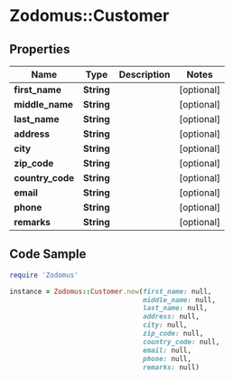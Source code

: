 # Zodomus::Customer

## Properties

Name | Type | Description | Notes
------------ | ------------- | ------------- | -------------
**first_name** | **String** |  | [optional] 
**middle_name** | **String** |  | [optional] 
**last_name** | **String** |  | [optional] 
**address** | **String** |  | [optional] 
**city** | **String** |  | [optional] 
**zip_code** | **String** |  | [optional] 
**country_code** | **String** |  | [optional] 
**email** | **String** |  | [optional] 
**phone** | **String** |  | [optional] 
**remarks** | **String** |  | [optional] 

## Code Sample

```ruby
require 'Zodomus'

instance = Zodomus::Customer.new(first_name: null,
                                 middle_name: null,
                                 last_name: null,
                                 address: null,
                                 city: null,
                                 zip_code: null,
                                 country_code: null,
                                 email: null,
                                 phone: null,
                                 remarks: null)
```


